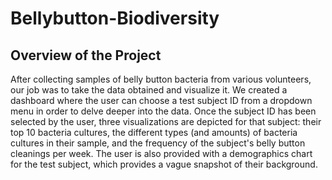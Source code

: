# Bellybutton-Biodiversity

## Overview of the Project

After collecting samples of belly button bacteria from various volunteers, our job was to take the data obtained and visualize it. We created a dashboard where the user can choose a test subject ID from a dropdown menu in order to delve deeper into the data. Once the subject ID has been selected by the user, three visualizations are depicted for that subject: their top 10 bacteria cultures, the different types (and amounts) of bacteria cultures in their sample, and the frequency of the subject's belly button cleanings per week. The user is also provided with a demographics chart for the test subject, which provides a vague snapshot of their background.
